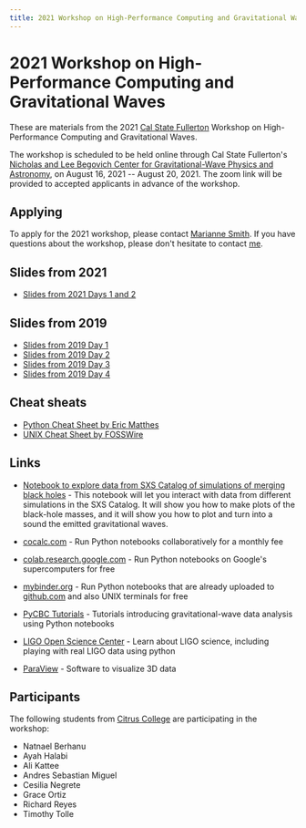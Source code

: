 ```yaml
---
title: 2021 Workshop on High-Performance Computing and Gravitational Waves
---
```


# 2021 Workshop on High-Performance Computing and Gravitational Waves

These are materials from the 2021 [Cal State
Fullerton](https://www.fullerton.edu) Workshop on High-Performance
Computing and Gravitational Waves.

The workshop is scheduled to be held
online through Cal State Fullerton's [Nicholas and Lee Begovich Center for Gravitational-Wave Physics and Astronomy](https://physics.fullerton.edu/gwpac), on August 16, 2021 -- August 20, 2021. The zoom link will be provided to accepted applicants in advance of the workshop.

## Applying

To apply for the 2021 workshop, please contact [Marianne Smith](mailto:marsmith@citruscollege.edu). If you have questions about the workshop, please don't hesitate to contact [me](mailto:glovelace@fullerton.edu).

## Slides from 2021

* [Slides from 2021 Days 1 and 2](Workshop2021Day1and2.pdf)

## Slides from 2019

* [Slides from 2019 Day 1](../2019/Workshop2019SlidesDay1.pdf)
* [Slides from 2019 Day 2](../2019/Workshop2019SlidesDay2.pdf)
* [Slides from 2019 Day 3](../2019/Workshop2019SlidesDay3.pdf)
* [Slides from 2019 Day 4](../2019/Workshop2019SlidesDay4.pdf)

## Cheat sheats

  * [Python Cheat Sheet by Eric Matthes](PythonCheatSheetMatthes.pdf)
  * [UNIX Cheat Sheet by FOSSWire](UnixCheatSheet.pdf)

## Links
  * [Notebook to explore data from SXS Catalog of simulations of merging black holes](https://mybinder.org/v2/gh/sxs-collaboration/catalog_tools/master?filepath=Examples%2Fsxs_bbh_example.ipynb) - This notebook will let you interact with data from different simulations in the SXS Catalog. It will show you how to make plots of the black-hole masses, and it will show you how to plot and turn into a sound the emitted gravitational waves.

  * [cocalc.com](https://cocalc.com) - Run Python notebooks collaboratively for a monthly fee
  * [colab.research.google.com](https://colab.research.google.com) - Run Python notebooks on Google's supercomputers for free
  * [mybinder.org](https://mybinder.org) - Run Python notebooks that are already uploaded to [github.com](https://github.com) and also UNIX terminals for free
  * [PyCBC Tutorials](https://github.com/gwastro/PyCBC-Tutorials) - Tutorials introducing gravitational-wave data analysis using Python notebooks
  * [LIGO Open Science Center](https://losc.ligo.org) - Learn about LIGO science, including playing with real LIGO data using python
  * [ParaView](https://paraview.org) - Software to visualize 3D data

## Participants

The following students from [Citrus College](https://www.citruscollege.edu)
are participating in the workshop:

* Natnael Berhanu
* Ayah Halabi
* Ali Kattee
* Andres Sebastian Miguel
* Cesilia Negrete
* Grace Ortiz
* Richard Reyes
* Timothy Tolle
